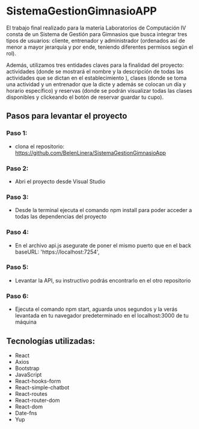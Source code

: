 # SistemaGestionGimnasioAPP

El trabajo final realizado para la materia Laboratorios de Computación IV consta de un Sistema de Gestión para Gimnasios que busca integrar tres tipos de usuarios: cliente, entrenador y administrador (ordenados así de menor a mayor jerarquía y por ende, teniendo diferentes permisos según el rol).

Además, utilizamos tres entidades claves para la finalidad del proyecto: actividades (donde se mostrará el nombre y la descripción de todas las actividades que se dictan en el establecimiento ), clases (donde se toma una actividad y un entrenador que la dicte y además se colocan un día y horario específico) y reservas (donde se podrán visualizar todas las clases disponibles y clickeando el botón de reservar guardar tu cupo).

## Pasos para levantar el proyecto

### Paso 1: 
* clona el repositorio: https://github.com/BelenLinera/SistemaGestionGimnasioApp
### Paso 2:
* Abri el proyecto desde Visual Studio
### Paso 3:
* Desde la terminal ejecuta el comando npm install para poder acceder a todas las dependencias del proyecto 
### Paso 4:
* En el archivo api.js asegurate de poner el mismo puerto que en el back baseURL: 'https://localhost:7254',
### Paso 5:
* Levantar la API, su instructivo podrás encontrarlo en el otro repositorio
### Paso 6:
* Ejecuta el comando npm start, aguarda unos segundos y la verás levantada en tu navegador predeterminado en el localhost:3000 de tu máquina 


## Tecnologías utilizadas:

* React
* Axios
* Bootstrap
* JavaScript
* React-hooks-form
* React-simple-chatbot
* React-routes
* React-router-dom
* React-dom
* Date-fns
* Yup
